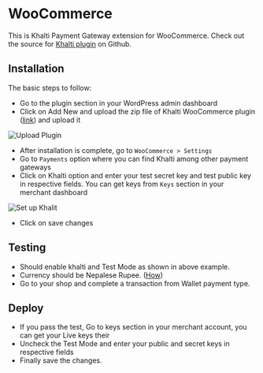 # WooCommerce

This is Khalti Payment Gateway extension for WooCommerce.
Check out the source for [Khalti plugin](https://github.com/khalti/khalti-woocommerce) on Github.


## Installation ##

The basic steps to follow:

- Go to the plugin section in your WordPress admin dashboard
- Click on Add New and upload the zip file of Khalti WooCommerce plugin ([link](https://github.com/khalti/khalti-woocommerce)) and upload it

![Upload Plugin](../img/woocommerce/upload_khalti.png)

- After installation is complete, go to `WooCommerce > Settings`
- Go to `Payments` option where you can find Khalti among other payment gateways
- Click on Khalti option and enter your test secret key and test public key in respective fields. You can get keys from `Keys` section in your merchant dashboard

![Set up Khalit](../img/woocommerce/khalti_setup.png)

- Click on save changes

## Testing ##

- Should enable khalti and Test Mode as shown in above example.
- Currency should be Nepalese Rupee. ([How](https://docs.woocommerce.com/document/shop-currency/))
- Go to your shop and complete a transaction from Wallet payment type.

## Deploy ##

- If you pass the test, Go to keys section in your merchant account, you can get your Live keys their
- Uncheck the Test Mode and enter your public and secret keys in respective fields
- Finally save the changes.
